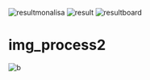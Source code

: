 ![resultmonalisa](https://user-images.githubusercontent.com/80622132/122630664-b8fd7b80-d0da-11eb-842e-f6c8b96a88cc.jpg)
![result](https://user-images.githubusercontent.com/80622132/122630665-bac73f00-d0da-11eb-8562-10da7c3069ef.jpg)
![resultboard](https://user-images.githubusercontent.com/80622132/122630666-bac73f00-d0da-11eb-9df8-476ac50da524.jpg)
# img_process2
![b](https://user-images.githubusercontent.com/80622132/122630833-1e05a100-d0dc-11eb-801e-0c95a916a702.jpg)
